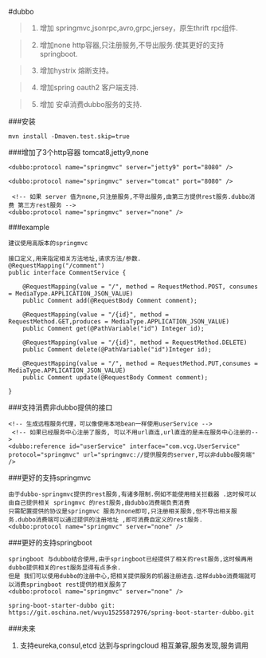 
#dubbo

>1. 增加 springmvc,jsonrpc,avro,grpc,jersey，原生thrift rpc组件.

>2. 增加none http容器,只注册服务,不导出服务.使其更好的支持springboot.

>3. 增加hystrix 熔断支持。

>4. 增加spring oauth2 客户端支持.

>5. 增加 安卓消费dubbo服务的支持.




###安装

```
mvn install -Dmaven.test.skip=true
```

###增加了3个http容器 tomcat8,jetty9,none
```
<dubbo:protocol name="springmvc" server="jetty9" port="8080" />

<dubbo:protocol name="springmvc" server="tomcat" port="8080" />

 <!-- 如果 server 值为none,只注册服务,不导出服务,由第三方提供rest服务.dubbo消费 第三方rest服务 -->
<dubbo:protocol name="springmvc" server="none" />
```
###example

```
建议使用高版本的springmvc

接口定义,用来指定相关方法地址,请求方法/参数.
@RequestMapping("/comment")
public interface CommentService {

    @RequestMapping(value = "/", method = RequestMethod.POST, consumes = MediaType.APPLICATION_JSON_VALUE)
    public Comment add(@RequestBody Comment comment);

    @RequestMapping(value = "/{id}", method = RequestMethod.GET,produces = MediaType.APPLICATION_JSON_VALUE)
    public Comment get(@PathVariable("id") Integer id);

    @RequestMapping(value = "/{id}", method = RequestMethod.DELETE)
    public Comment delete(@PathVariable("id")Integer id);

    @RequestMapping(value = "/", method = RequestMethod.PUT,consumes = MediaType.APPLICATION_JSON_VALUE)
    public Comment update(@RequestBody Comment comment);

}
```

###支持消费非dubbo提供的接口
```
<!-- 生成远程服务代理，可以像使用本地bean一样使用userService -->
 <!-- 如果已经服务中心注册了服务, 可以不用url直连,url直连的是未在服务中心注册的-->
<dubbo:reference id="userService" interface="com.vcg.UserService" protocol="springmvc" url="springmvc://提供服务的server,可以非dubbo服务端" />
```

###更好的支持springmvc
```
由于dubbo-springmvc提供的rest服务,有诸多限制.例如不能使用相关拦截器 .这时候可以由自己提供相关 springmvc 的rest服务,由dubbo消费端负责消费
只需配置提供的协议是springmvc 服务为none即可,只注册相关服务,但不导出相关服务.dubbo消费端可以通过提供的注册地址 ,即可消费自定义的rest服务.
<dubbo:protocol name="springmvc" server="none" />
```

###更好的支持springboot
```
springboot 与dubbo结合使用,由于springboot已经提供了相关的rest服务,这时候再用dubbo提供相关的rest服务显得有点多余.
但是 我们可以使用dubbo的注册中心,把相关提供服务的机器注册进去.这样dubbo消费端就可以消费springboot rest提供的相关服务了
<dubbo:protocol name="springmvc" server="none" />

spring-boot-starter-dubbo git: https://git.oschina.net/wuyu15255872976/spring-boot-starter-dubbo.git
```

###未来

1. 支持eureka,consul,etcd 达到与springcloud 相互兼容,服务发现,服务调用